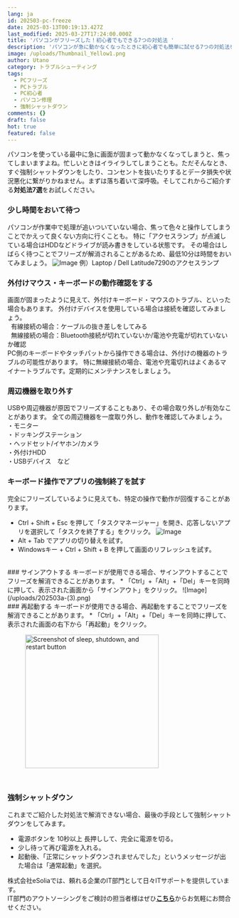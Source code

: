 ```yaml
---
lang: ja
id: 202503-pc-freeze
date: 2025-03-13T00:19:13.427Z
last_modified: 2025-03-27T17:24:00.000Z
title: 'パソコンがフリーズした！初心者でもできる7つの対処法 '
description: 'パソコンが急に動かなくなったときに初心者でも簡単に試せる7つの対処法をご紹介します。 '
image: /uploads/Thumbnail_Yellow1.png
author: Utano
category: トラブルシューティング
tags:
  - PCフリーズ
  - PCトラブル
  - PC初心者
  - パソコン修理
  - 強制シャットダウン
comments: {}
draft: false
hot: true
featured: false
---
```

パソコンを使っている最中に急に画面が固まって動かなくなってしまうと、焦ってしまいますよね。忙しいときはイライラしてしまうことも。ただそんなとき、すぐ強制シャットダウンをしたり、コンセントを抜いたりするとデータ損失や状況悪化に繋がりかねません。まずは落ち着いて深呼吸。そしてこれからご紹介する**対処法7選**をお試しください。

<!--more-->

### 少し時間をおいて待つ 
パソコンが作業中で処理が追いついていない場合、焦って色々と操作してしまうことでかえって良くない方向に行くことも。 
特に「アクセスランプ」が点滅している場合はHDDなどドライブが読み書きをしている状態です。 
その場合はしばらく待つことでフリーズが解消されることがあるため、最低10分は時間をおいてみましょう。 
![Image](/uploads/202503a-(2).png)
例）Laptop / Dell Latitude7290のアクセスランプ
<br>
### 外付けマウス・キーボードの動作確認をする 
画面が固まったように見えて、外付けキーボード・マウスのトラブル、といった場合もあります。 
外付けデバイスを使用している場合は接続を確認してみましょう。<br>
&nbsp;&nbsp;有線接続の場合：ケーブルの抜き差しをしてみる<br>
&nbsp;&nbsp;無線接続の場合：Bluetooth接続が切れていないか/電池や充電が切れていないか確認<br>
PC側のキーボードやタッチパットから操作できる場合は、外付けの機器のトラブルの可能性があります。 
特に無線接続の場合、電池や充電切れはよくあるマイナートラブルです。定期的にメンテナンスをしましょう。 
<br>
### 周辺機器を取り外す 
USBや周辺機器が原因でフリーズすることもあり、その場合取り外しが有効なことがあります。 
全ての周辺機器を一度取り外し、動作を確認してみましょう。<br>
・モニター<br>
・ドッキングステーション<br>
・ヘッドセット/イヤホン/カメラ<br>
・外付けHDD<br>
・USBデバイス&emsp;など
<br>
### キーボード操作でアプリの強制終了を試す 
完全にフリーズしているように見えても、特定の操作で動作が回復することがあります。 
* Ctrl + Shift + Esc を押して「タスクマネージャー」を開き、応答しないアプリを選択して「タスクを終了する」をクリック。
![Image](/uploads/202503a-(1).png)
* Alt + Tab でアプリの切り替えを試す。 
* Windowsキー + Ctrl + Shift + B を押して画面のリフレッシュを試す。
<br>
### サインアウトする 
キーボードが使用できる場合、サインアウトすることでフリーズを解消できることがあります。
* 「Ctrl」+「Alt」+「Del」キーを同時に押して、表示された画面から「サインアウト」をクリック。
![Image](/uploads/202503a-(3).png)
<br>
### 再起動する 
キーボードが使用できる場合、再起動をすることでフリーズを解消できることがあります。 
* 「Ctrl」+「Alt」+「Del」キーを同時に押して、表示された画面の右下から「再起動」をクリック。
<figure class="flex flex-col justify-start items-left">
  <img alt="Screenshot of sleep, shutdown, and restart button" src="/uploads/202503a-(4).jpg" width="300px" transform-images="avif webp png jpeg 300@2">
</figure>
<br>

### 強制シャットダウン 
これまでご紹介した対処法で解消できない場合、最後の手段として強制シャットダウンをしてみます。 <br>
* 電源ボタンを 10秒以上 長押しして、完全に電源を切る。<br>
* 少し待って再び電源を入れる。<br>
* 起動後、「正常にシャットダウンされませんでした」というメッセージが出た場合は「通常起動」を選択。<br>
<p>株式会社eSoliaでは、頼れる企業のIT部門として日々ITサポートを提供しています。<br>
IT部門のアウトソーシングをご検討の担当者様はぜひ<b><u><a href="#">こちら</a></u></b>からお気軽にお問合せください。</p>
